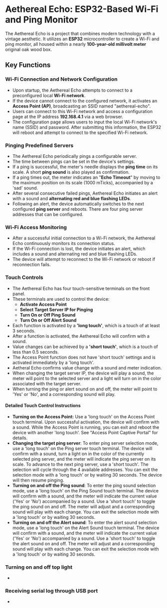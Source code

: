 # **Aethereal Echo: ESP32-Based Wi-Fi and Ping Monitor**

The Aethereal Echo is a project that combines modern technology with a vintage aesthetic. It utilizes an **ESP32** microcontroller to create a Wi-Fi and ping monitor, all housed within a nearly **100-year-old millivolt meter** original oak wood box.

## **Key Functions**

### **Wi-Fi Connection and Network Configuration**
*   Upon startup, the Aethereal Echo attempts to connect to a preconfigured local **Wi-Fi network**.
*   If the device cannot connect to the configured network, it activates an **Access Point (AP)**, broadcasting an SSID named "aethereal-echo".
*   Users can connect to this Wi-Fi network and access a configuration page at the IP address **192.168.4.1** via a web browser.
*   The configuration page allows users to input the local Wi-Fi network's name (SSID) and password. After submitting this information, the ESP32 will reboot and attempt to connect to the specified Wi-Fi network.

### **Pinging Predefined Servers**
*   The Aethereal Echo periodically pings a configurable server.
*   The time between pings can be set in the device's settings.
*   If a ping is successful, the meter's needle displays the **ping time** on its scale. A short **ping sound** is also played as confirmation.
*   If a ping times out, the meter indicates an "**Echo Timeout**" by moving to the maximum position on its scale (1000 mTicks), accompanied by a 'sad' sound.
*   After several consecutive failed pings, Aethereal Echo initiates an alert with a sound and **alternating red and blue flashing LEDs**.
*   Following an alert, the device automatically switches to the next configured **ping server** and reboots. There are four ping server addresses that can be configured.

### **Wi-Fi Access Monitoring**
*   After a successful initial connection to a Wi-Fi network, the Aethereal Echo continuously monitors its connection status.
*   If the Wi-Fi connection is lost, the device initiates an alert, which includes a sound and alternating red and blue flashing LEDs.
*   The device will attempt to reconnect to the Wi-Fi network or reboot if reconnection fails.

### **Touch Controls**
*   The Aethereal Echo has four touch-sensitive terminals on the front panel.
*   These terminals are used to control the device:
    *   **Activate Access Point**
    *   **Select Target Server IP for Pinging**
    *   **Turn On or Off Ping Sound**
    *   **Turn On or Off Alert Sound**
*   Each function is activated by a **'long touch'**, which is a touch of at least 3 seconds.
*   After a function is activated, the Aethereal Echo will confirm with a sound.
*   Value changes can be achieved by a **'short touch'**, which is a touch of less than 0.5 seconds.
*   The Access Point function does not have 'short touch' settings and is activated immediately by a 'long touch'.
*   Aetheral Echo confirms value change with a sound and meter indication.
*   When changing the target server IP, the device will play a sound, the meter will point to the selected server and a light will turn on in the color associated with the target server.
*   When turning the ping or alert sound on and off, the meter will point to 'Yes' or 'No', and a corresponding sound will play.

#### **Detailed Touch Control Instructions**

*   **Turning on the Access Point:** Use a 'long touch' on the Access Point touch terminal. Upon successful activation, the device will confirm with a sound. While the Access Point is running, you can exit and reboot the device with another 'long touch'. See "Access Point Captive Portal" for details.
*  **Changing the target ping server**: To enter ping server selection mode, use a 'long touch' on the Ping server touch terminal. The device will confirm with a sound, turn a light on in the color of the currently selected ping server, and the meter will indicate the ping server on its scale. To advance to the next ping server, use a 'short touch'. The selection will cycle through the 4 available addresses. You can exit the selection mode with a 'long touch' or by waiting 30 seconds. The device will then resume pinging.
*   **Turning on and off the Ping sound**: To enter the ping sound selection mode, use a 'long touch' on the Ping Sound touch terminal. The device will confirm with a sound, and the meter will indicate the current value ('Yes' or 'No') accompanied by a sound. Use a 'short touch' to toggle the ping sound on and off. The meter will adjust and a corresponding sound will play with each change. You can exit the selection mode with a 'long touch' or by waiting 30 seconds.
*   **Turning on and off the Alert sound**: To enter the alert sound selection mode, use a 'long touch' on the Alert Sound touch terminal. The device will confirm with a sound, and the meter will indicate the current value ('Yes' or 'No') accompanied by a sound. Use a 'short touch' to toggle the alert sound on and off. The meter will adjust and a corresponding sound will play with each change. You can exit the selection mode with a 'long touch' or by waiting 30 seconds.


### Turning on and off top light
-

### Receiving serial log through USB port
- 

